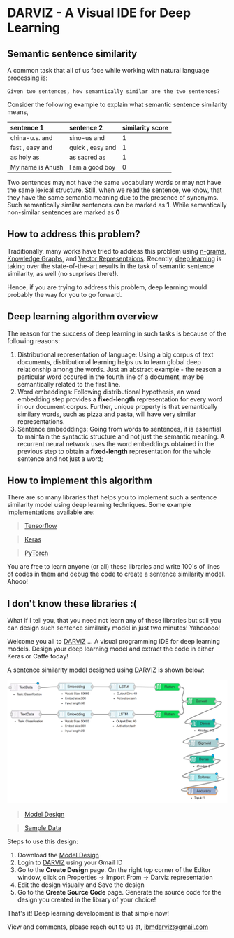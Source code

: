 # DARVIZ - A Visual IDE for Deep Learning

## Semantic sentence similarity
A common task that all of us face while working with natural language processing is:

```
Given two sentences, how semantically similar are the two sentences?
```

Consider the following example to explain what semantic sentence similarity means,

| sentence 1       | sentence 2          | similarity score |
|:-----------------|:--------------------|:-----------------|
| china-u.s. and   | sino-us and         | 1                |
| fast , easy and  | quick , easy and    | 1                |
| as holy as       | as sacred as        | 1                |
| My name is Anush | I am a good boy     | 0                |

Two sentences may not have the same vocabulary words or may not have the same lexical structure. Still, when we read the sentence, we know, that they have the same semantic meaning due to the presence of synonyms. Such semantically similar sentences can be marked as **1**. While semantically non-similar sentences are marked as **0**

## How to address this problem?

Traditionally, many works have tried to address this problem using [n-grams](https://pdfs.semanticscholar.org/975a/bd66487a529ba37402ea4eb5a09fd0e20b85.pdf), [Knowledge Graphs](https://e-space.mmu.ac.uk/94900/1/Sentence+Similarity+Based+on+Semantic+Nets+and++Corpus+Statistics+10-1109tkde-2006-130-authors-accepted-version%5b1%5d.pdf), and [Vector Representaions](https://pdfs.semanticscholar.org/d265/8b49c9cba95ec997a0341fa1ce7a4cb7f557.pdf). Recently, [deep learning](http://papers.nips.cc/paper/5950-skip-thought-vectors.pdf) is taking over the state-of-the-art results in the task of semantic sentence similarity, as well (no surprises there!). 

Hence, if you are trying to address this problem, deep learning would probably the way for you to go forward.

## Deep learning algorithm overview

The reason for the success of deep learning in such tasks is because of the following reasons:

1. Distributional representation of language: Using a big corpus of text documents, distributional learning helps us to learn global deep relationship among the words. Just an abstract example - the reason a particular word occured in the fourth line of a document, may be semantically related to the first line.
2. Word embeddings: Following distributional hypothesis, an word embedding step provides a **fixed-length** representation for every word in our document corpus. Further, unique property is that semantically similary words, such as pizza and pasta, will have very similar representations.
3. Sentence embedddings: Going from words to sentences, it is essential to maintain the syntactic structure and not just the semantic meaning. A recurrent neural network uses the word embeddings obtained in the previous step to obtain a **fixed-length** representation for the whole sentence and not just a word;

## How to implement this algorithm

There are so many libraries that helps you to implement such a sentence similarity model using deep learning techniques. Some example implementations available are: 

> [Tensorflow](https://github.com/dhwajraj/deep-siamese-text-similarity)

> [Keras](https://github.com/airalcorn2/Deep-Semantic-Similarity-Model)

> [PyTorch](https://github.com/demelin/Sentence-similarity-classifier-for-pyTorch)

You are free to learn anyone (or all) these libraries and write 100's of lines of codes in them and debug the code to create a sentence similarity model. Ahooo!

## I don't know these libraries :(

What if I tell you, that you need not learn any of these libraries but still you can design such sentence similarity model in just two minutes! Yahooooo!

Welcome you all to [DARVIZ](http://darviz.mybluemix.net/) ... A visual programming IDE for deep learning models. Design your deep learning model and extract the code in either Keras or Caffe today!

A sentence similarity model designed using DARVIZ is shown below:

![](../pictures/darviz1.png)

> [Model Design](../resources/sentence_similarity.dz)

> [Sample Data](../resources/sentence_similarity_data.txt)

Steps to use this design:

1. Download the [Model Design](../resources/sentence_similarity.dz)
2. Login to [DARVIZ](http://darviz.mybluemix.net/) using your Gmail ID
3. Go to the **Create Design** page. On the right top corner of the Editor window, click on Properties -> Import From -> Darviz representation
4. Edit the design visually and Save the design
5. Go to the **Create Source Code** page. Generate the source code for the design you created in the library of your choice!

That's it! Deep learning development is that simple now!

View and comments, please reach out to us at, ibmdarviz@gmail.com

